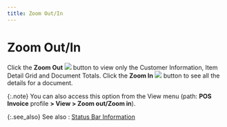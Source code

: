 ```yaml
---
title: Zoom Out/In
---
```


# Zoom Out/In


Click the **Zoom Out** ![]({{site.pos_baseurl}}/img/pos_zoom_out.gif) button to view only the Customer Information, Item Detail  Grid and Document Totals. Click the **Zoom 
 In** ![]({{site.pos_baseurl}}/img/pos_zoom_in_icon.gif) button to see all the details for a document.


{:.note}
You can also access this option from the View  menu (path: **POS Invoice** profile **&gt; View &gt; Zoom out/Zoom in**).


{:.see_also}
See also
: [Status  Bar Information]({{site.pos_baseurl}}/pos-trans/create-pos-doc/pos-si-profile/details/status-bar-info/status_bar_information_pos_contents.html)
